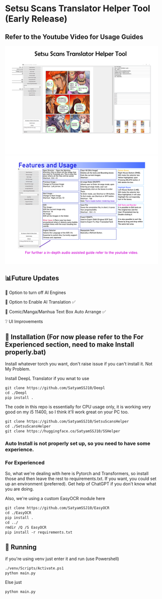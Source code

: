 # Setsu Scans Translator Helper Tool (Early Release)
## Refer to the Youtube Video for Usage Guides
![Page1](docs/page_1.png)
![Page2](docs/page_2.png)
## :bar_chart:Future Updates
:green_book: Option to turn off AI Engines

:green_book: Option to Enable AI Translation :white_check_mark:

:green_book: Comic/Manga/Manhua Text Box Auto Arrange :white_check_mark:

:grey_question: UI Improvements

## :wrench: Installation (For now please refer to the For Experienced section, need to make Install properly.bat)

Install whatever torch you want, don't raise issue if you can't install it. Not My Problem.


Install DeepL Translator if you wnat to use
```
git clone https://github.com/SatyamSSJ10/Deepl
cd ./Deepl
pip install .
```

The code in this repo is essentially for CPU usage only, it is working very good on my i5 11400, so I think it'll work great on your PC too.

```
git clone https://github.com/SatyamSSJ10/SetsuScansHelper
cd ./SetsuScansHelper
git clone https://huggingface.co/SatyamSSJ10/SSHelper
```
### Auto Install is not properly set up, so you need to have some experience.

### For Experienced
So, what we're dealing with here is Pytorch and Transformers, so install those and then leave the rest to requirements.txt. If you want, you could set up an environment (preferred). Get help of ChatGPT if you don't know what you are doing.

Also, we're using a custom EasyOCR module here 
```
git clone https://github.com/SatyamSSJ10/EasyOCR
cd ./EasyOCR
pip install .
cd ../
rmdir /Q /S EasyOCR
pip install -r requirements.txt

```

## :space_invader: Running
if you're using venv just enter it and run (use Powershell)
```
./venv/Scripts/Activate.ps1
python main.py
```

Else just 

```
python main.py
```






